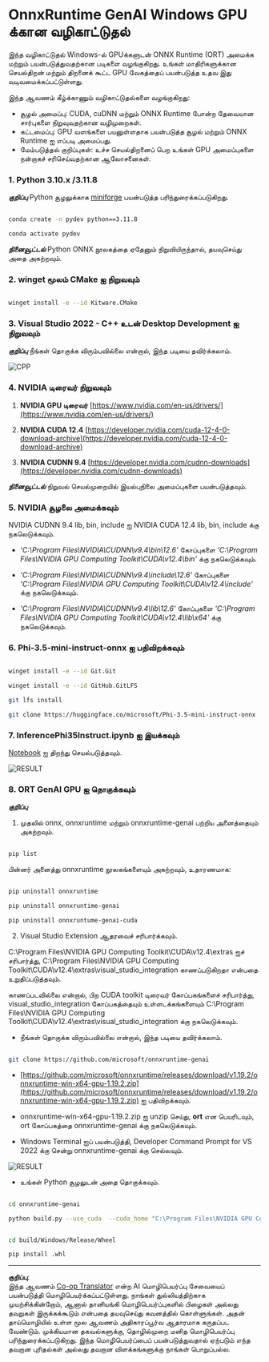 <!--
CO_OP_TRANSLATOR_METADATA:
{
  "original_hash": "b066fc29c1b2129df84e027cb75119ce",
  "translation_date": "2025-10-11T12:05:39+00:00",
  "source_file": "md/02.Application/01.TextAndChat/Phi3/ORTWindowGPUGuideline.md",
  "language_code": "ta"
}
-->
# **OnnxRuntime GenAI Windows GPU க்கான வழிகாட்டுதல்**

இந்த வழிகாட்டுதல் Windows-ல் GPUக்களுடன் ONNX Runtime (ORT) அமைக்க மற்றும் பயன்படுத்துவதற்கான படிகளை வழங்குகிறது. உங்கள் மாதிரிகளுக்கான செயல்திறன் மற்றும் திறனைக் கூட்ட GPU வேகத்தைப் பயன்படுத்த உதவ இது வடிவமைக்கப்பட்டுள்ளது.

இந்த ஆவணம் கீழ்க்காணும் வழிகாட்டுதல்களை வழங்குகிறது:

- சூழல் அமைப்பு: CUDA, cuDNN மற்றும் ONNX Runtime போன்ற தேவையான சார்புகளை நிறுவுவதற்கான வழிமுறைகள்.
- கட்டமைப்பு: GPU வளங்களை பயனுள்ளதாக பயன்படுத்த சூழல் மற்றும் ONNX Runtime ஐ எப்படி அமைப்பது.
- மேம்படுத்தல் குறிப்புகள்: உச்ச செயல்திறனைப் பெற உங்கள் GPU அமைப்புகளை நன்றாகச் சரிசெய்வதற்கான ஆலோசனைகள்.

### **1. Python 3.10.x /3.11.8**

   ***குறிப்பு*** Python சூழலுக்காக [miniforge](https://github.com/conda-forge/miniforge/releases/latest/download/Miniforge3-Windows-x86_64.exe) பயன்படுத்த பரிந்துரைக்கப்படுகிறது.

   ```bash

   conda create -n pydev python==3.11.8

   conda activate pydev

   ```

   ***நினைவூட்டல்*** Python ONNX நூலகத்தை ஏதேனும் நிறுவியிருந்தால், தயவுசெய்து அதை அகற்றவும்.

### **2. winget மூலம் CMake ஐ நிறுவவும்**

   ```bash

   winget install -e --id Kitware.CMake

   ```

### **3. Visual Studio 2022 - C++ உடன் Desktop Development ஐ நிறுவவும்**

   ***குறிப்பு*** நீங்கள் தொகுக்க விரும்பவில்லை என்றால், இந்த படியை தவிர்க்கலாம்.

![CPP](../../../../../../imgs/02/pfonnx/01.png)

### **4. NVIDIA டிரைவர் நிறுவவும்**

1. **NVIDIA GPU டிரைவர்** [https://www.nvidia.com/en-us/drivers/](https://www.nvidia.com/en-us/drivers/)

2. **NVIDIA CUDA 12.4** [https://developer.nvidia.com/cuda-12-4-0-download-archive](https://developer.nvidia.com/cuda-12-4-0-download-archive)

3. **NVIDIA CUDNN 9.4** [https://developer.nvidia.com/cudnn-downloads](https://developer.nvidia.com/cudnn-downloads)

***நினைவூட்டல்*** நிறுவல் செயல்முறையில் இயல்புநிலை அமைப்புகளை பயன்படுத்தவும்.

### **5. NVIDIA சூழலை அமைக்கவும்**

NVIDIA CUDNN 9.4 lib, bin, include ஐ NVIDIA CUDA 12.4 lib, bin, include க்கு நகலெடுக்கவும்.

- *'C:\Program Files\NVIDIA\CUDNN\v9.4\bin\12.6'* கோப்புகளை *'C:\Program Files\NVIDIA GPU Computing Toolkit\CUDA\v12.4\bin'* க்கு நகலெடுக்கவும்.

- *'C:\Program Files\NVIDIA\CUDNN\v9.4\include\12.6'* கோப்புகளை *'C:\Program Files\NVIDIA GPU Computing Toolkit\CUDA\v12.4\include'* க்கு நகலெடுக்கவும்.

- *'C:\Program Files\NVIDIA\CUDNN\v9.4\lib\12.6'* கோப்புகளை *'C:\Program Files\NVIDIA GPU Computing Toolkit\CUDA\v12.4\lib\x64'* க்கு நகலெடுக்கவும்.

### **6. Phi-3.5-mini-instruct-onnx ஐ பதிவிறக்கவும்**

   ```bash

   winget install -e --id Git.Git

   winget install -e --id GitHub.GitLFS

   git lfs install

   git clone https://huggingface.co/microsoft/Phi-3.5-mini-instruct-onnx

   ```

### **7. InferencePhi35Instruct.ipynb ஐ இயக்கவும்**

   [Notebook](../../../../../../code/09.UpdateSamples/Aug/ortgpu-phi35-instruct.ipynb) ஐ திறந்து செயல்படுத்தவும்.

![RESULT](../../../../../../imgs/02/pfonnx/02.png)

### **8. ORT GenAI GPU ஐ தொகுக்கவும்**

   ***குறிப்பு*** 
   
   1. முதலில் onnx, onnxruntime மற்றும் onnxruntime-genai பற்றிய அனைத்தையும் அகற்றவும்.

   ```bash

   pip list 
   
   ```

   பின்னர் அனைத்து onnxruntime நூலகங்களையும் அகற்றவும், உதாரணமாக:

   ```bash

   pip uninstall onnxruntime

   pip uninstall onnxruntime-genai

   pip uninstall onnxruntume-genai-cuda
   
   ```

   2. Visual Studio Extension ஆதரவைச் சரிபார்க்கவும்.

   C:\Program Files\NVIDIA GPU Computing Toolkit\CUDA\v12.4\extras ஐச் சரிபார்த்து, C:\Program Files\NVIDIA GPU Computing Toolkit\CUDA\v12.4\extras\visual_studio_integration காணப்படுகிறதா என்பதை உறுதிப்படுத்தவும்.

   காணப்படவில்லை என்றால், பிற CUDA toolkit டிரைவர் கோப்பகங்களைச் சரிபார்த்து, visual_studio_integration கோப்பகத்தையும் உள்ளடக்கங்களையும் C:\Program Files\NVIDIA GPU Computing Toolkit\CUDA\v12.4\extras\visual_studio_integration க்கு நகலெடுக்கவும்.

   - நீங்கள் தொகுக்க விரும்பவில்லை என்றால், இந்த படியை தவிர்க்கலாம்.

   ```bash

   git clone https://github.com/microsoft/onnxruntime-genai

   ```

   - [https://github.com/microsoft/onnxruntime/releases/download/v1.19.2/onnxruntime-win-x64-gpu-1.19.2.zip](https://github.com/microsoft/onnxruntime/releases/download/v1.19.2/onnxruntime-win-x64-gpu-1.19.2.zip) ஐ பதிவிறக்கவும்.

   - onnxruntime-win-x64-gpu-1.19.2.zip ஐ unzip செய்து, **ort** என பெயரிடவும், ort கோப்பகத்தை onnxruntime-genai க்கு நகலெடுக்கவும்.

   - Windows Terminal ஐப் பயன்படுத்தி, Developer Command Prompt for VS 2022 க்கு சென்று onnxruntime-genai க்கு செல்லவும்.

![RESULT](../../../../../../imgs/02/pfonnx/03.png)

   - உங்கள் Python சூழலுடன் அதை தொகுக்கவும்.

   ```bash

   cd onnxruntime-genai

   python build.py --use_cuda  --cuda_home "C:\Program Files\NVIDIA GPU Computing Toolkit\CUDA\v12.4" --config Release
 

   cd build/Windows/Release/Wheel

   pip install .whl

   ```

---

**குறிப்பு**:  
இந்த ஆவணம் [Co-op Translator](https://github.com/Azure/co-op-translator) என்ற AI மொழிபெயர்ப்பு சேவையைப் பயன்படுத்தி மொழிபெயர்க்கப்பட்டுள்ளது. நாங்கள் துல்லியத்திற்காக முயற்சிக்கின்றோம், ஆனால் தானியங்கி மொழிபெயர்ப்புகளில் பிழைகள் அல்லது தவறுகள் இருக்கக்கூடும் என்பதை தயவுசெய்து கவனத்தில் கொள்ளுங்கள். அதன் தாய்மொழியில் உள்ள மூல ஆவணம் அதிகாரப்பூர்வ ஆதாரமாக கருதப்பட வேண்டும். முக்கியமான தகவல்களுக்கு, தொழில்முறை மனித மொழிபெயர்ப்பு பரிந்துரைக்கப்படுகிறது. இந்த மொழிபெயர்ப்பைப் பயன்படுத்துவதால் ஏற்படும் எந்த தவறான புரிதல்கள் அல்லது தவறான விளக்கங்களுக்கு நாங்கள் பொறுப்பல்ல.